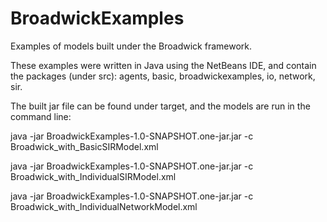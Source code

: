 BroadwickExamples
=================

Examples of models built under the Broadwick framework.

These examples were written in Java using the NetBeans IDE, and contain the packages (under src):
agents, basic, broadwickexamples, io, network, sir.

The built jar file can be found under target, and the models are run in the command line:

java -jar BroadwickExamples-1.0-SNAPSHOT.one-jar.jar -c Broadwick_with_BasicSIRModel.xml

java -jar BroadwickExamples-1.0-SNAPSHOT.one-jar.jar -c Broadwick_with_IndividualSIRModel.xml

java -jar BroadwickExamples-1.0-SNAPSHOT.one-jar.jar -c Broadwick_with_IndividualNetworkModel.xml

